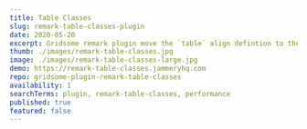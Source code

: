 ```yaml
---
title: Table Classes
slug: remark-table-classes-plugin
date: 2020-05-20
excerpt: Gridsome remark plugin move the `table` align defintion to the `tableCell` definition. 
thumb: ./images/remark-table-classes.jpg
image: ./images/remark-table-classes-large.jpg
demo: https://remark-table-classes.jammeryhq.com
repo: gridsome-plugin-remark-table-classes
availability: 1
searchTerms: plugin, remark-table-classes, performance
published: true
featured: false
---
```

